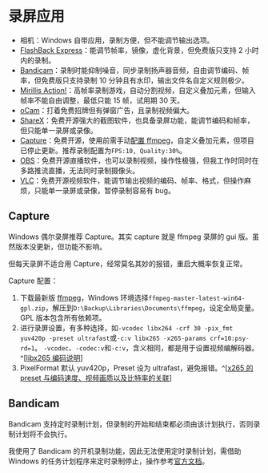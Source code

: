 # 录屏应用

- 相机：Windows 自带应用，录制方便，但不能调节输出选项。
- [FlashBack Express](https://www.flashbackrecorder.com/zh/express/)：能调节帧率，镜像，虚化背景，但免费版只支持 2 小时内的录制。
- [Bandicam](https://www.bandicam.cn/)：录制时能抑制噪音，同步录制扬声器音频，自由调节编码、帧率，但免费版只支持录制 10 分钟且有水印，输出文件名自定义规则极少。
- [Mirillis Action!](https://mirillis.com/zh/products/action.html)：高帧率录制游戏，自动分割视频，自定义叠加元素，但输入帧率不能自由调整，最低只能 15 帧，试用期 30 天。
- [oCam](https://ohsoft.net/eng/ocam/intro.php?cate=1002)：打着免费招牌但有弹窗广告，且录制视频偏大。
- [ShareX](https://getsharex.com/)：免费开源强大的截图软件，也具备录屏功能，能调节编码和帧率，但只能单一录屏或录像。
- [Capture](https://github.com/MathewSachin/Captura/releases/tag/v8.0.0)：免费开源，使用前需手动[配置 ffmpeg](https://blog.csdn.net/dglx_/article/details/122389601)，自定义叠加元素，但项目已停止更新。推荐录制配置为`FPS:10, Quality:30%`。
- [OBS](https://obsproject.com/)：免费开源直播软件，也可以录制视频，操作性极强，但我工作时同时在多路推流直播，无法同时录制摄像头。
- [VLC](https://www.videolan.org/vlc/)：免费开源视频软件，能调节输出视频的编码、帧率、格式，但操作麻烦，只能单一录屏或录像，暂停录制容易有 bug。

## Capture

Windows 偶尔录屏推荐 Capture。其实 capture 就是 ffmpeg 录屏的 gui 版。虽然版本没更新，但功能不影响。

但每天录屏不适合用 Capture，经常莫名其妙的报错，重启大概率恢复正常。

Capture 配置：

1. 下载最新版 [ffmpeg](https://github.com/BtbN/FFmpeg-Builds/releases/tag/latest)，Windows 环境选择`ffmpeg-master-latest-win64-gpl.zip`，解压到`D:\Backup\Libraries\Documents\ffmpeg`，设定全局变量。GPL 版本包含所有依赖项。
2. 进行录屏设置，有多种选择，如`-vcodec libx264 -crf 30 -pix_fmt yuv420p -preset ultrafast`或`-c:v libx265 -x265-params crf=10:psy-rd=1`。
   `-vcodec`、`-codec:v`和`-c:v`，含义相同，都是用于设置视频编解码器。^[[libx265 编码说明](https://ffmpeg.org/ffmpeg-codecs.html#libx265)]
3. PixelFormat 默认 yuv420p，Preset 设为 ultrafast，避免报错。^[[x265 的 preset 与编码速度、视频画质以及比特率的关联](https://magiclen.org/x265-preset/)]

## Bandicam

Bandicam 支持定时录制计划，但录制的开始和结束都必须由该计划执行，否则录制计划将不会执行。

我使用了 Bandicam 的开机录制功能，因此无法使用定时录制计划，需借助 Windows 的任务计划程序来定时录制停止，操作参考[官方文档](https://www.bandicam.cn/support/tips/timer-recording/)。
